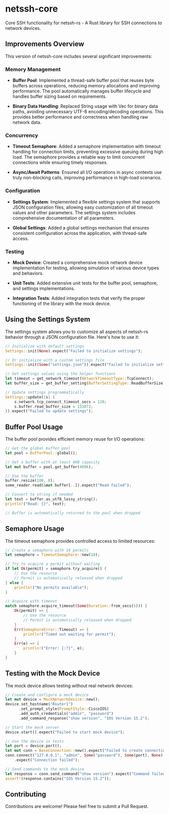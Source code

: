 # netssh-core

Core SSH functionality for netssh-rs - A Rust library for SSH connections to network devices.

## Improvements Overview

This version of netssh-core includes several significant improvements:

### Memory Management

- **Buffer Pool**: Implemented a thread-safe buffer pool that reuses byte buffers across operations, reducing memory allocations and improving performance. The pool automatically manages buffer lifecycle and handles buffer sizing based on requirements.

- **Binary Data Handling**: Replaced String usage with Vec<u8> for binary data paths, avoiding unnecessary UTF-8 encoding/decoding operations. This provides better performance and correctness when handling raw network data.

### Concurrency

- **Timeout Semaphore**: Added a semaphore implementation with timeout handling for connection limits, preventing excessive queuing during high load. The semaphore provides a reliable way to limit concurrent connections while ensuring timely responses.

- **Async/Await Patterns**: Ensured all I/O operations in async contexts use truly non-blocking calls, improving performance in high-load scenarios.

### Configuration

- **Settings System**: Implemented a flexible settings system that supports JSON configuration files, allowing easy customization of all timeout values and other parameters. The settings system includes comprehensive documentation of all parameters.

- **Global Settings**: Added a global settings mechanism that ensures consistent configuration across the application, with thread-safe access.

### Testing

- **Mock Device**: Created a comprehensive mock network device implementation for testing, allowing simulation of various device types and behaviors.

- **Unit Tests**: Added extensive unit tests for the buffer pool, semaphore, and settings implementations.

- **Integration Tests**: Added integration tests that verify the proper functioning of the library with the mock device.

## Using the Settings System

The settings system allows you to customize all aspects of netssh-rs behavior through a JSON configuration file. Here's how to use it:

```rust
// Initialize with default settings
Settings::init(None).expect("Failed to initialize settings");

// Or initialize with a custom settings file
Settings::init(Some("settings.json")).expect("Failed to initialize settings");

// Get settings values using the helper functions
let timeout = get_network_timeout(NetworkTimeoutType::TcpConnect);
let buffer_size = get_buffer_setting(BufferSettingType::ReadBufferSize);

// Update settings programmatically
Settings::update(|s| {
    s.network.tcp_connect_timeout_secs = 120;
    s.buffer.read_buffer_size = 131072;
}).expect("Failed to update settings");
```

## Buffer Pool Usage

The buffer pool provides efficient memory reuse for I/O operations:

```rust
// Get the global buffer pool
let pool = BufferPool::global();

// Get a buffer with at least 4KB capacity
let mut buffer = pool.get_buffer(4096);

// Use the buffer
buffer.resize(100, 0);
some_reader.read(&mut buffer[..]).expect("Read failed");

// Convert to string if needed
let text = buffer.as_utf8_lossy_string();
println!("Read: {}", text);

// Buffer is automatically returned to the pool when dropped
```

## Semaphore Usage

The timeout semaphore provides controlled access to limited resources:

```rust
// Create a semaphore with 10 permits
let semaphore = TimeoutSemaphore::new(10);

// Try to acquire a permit without waiting
if let Ok(permit) = semaphore.try_acquire() {
    // Use the resource
    // Permit is automatically released when dropped
} else {
    println!("No permits available");
}

// Acquire with timeout
match semaphore.acquire_timeout(Some(Duration::from_secs(5))) {
    Ok(permit) => {
        // Use the resource
        // Permit is automatically released when dropped
    }
    Err(SemaphoreError::Timeout) => {
        println!("Timed out waiting for permit");
    }
    Err(e) => {
        println!("Error: {:?}", e);
    }
}
```

## Testing with the Mock Device

The mock device allows testing without real network devices:

```rust
// Create and configure a mock device
let mut device = MockNetworkDevice::new();
device.set_hostname("Router1")
      .set_prompt_style(PromptStyle::CiscoIOS)
      .add_auth_credentials("admin", "password")
      .add_command_response("show version", "IOS Version 15.2");

// Start the mock server
device.start().expect("Failed to start mock device");

// Use the device in tests
let port = device.port();
let mut conn = BaseConnection::new().expect("Failed to create connection");
conn.connect("127.0.0.1", "admin", Some("password"), Some(port), None)
    .expect("Connection failed");

// Send commands to the mock device
let response = conn.send_command("show version").expect("Command failed");
assert!(response.contains("IOS Version 15.2"));
```

## Contributing

Contributions are welcome! Please feel free to submit a Pull Request. 